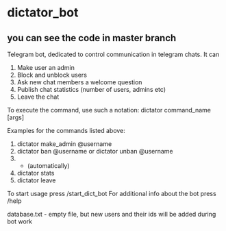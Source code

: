 # dictator_bot

## you can see the code in master branch ##

Telegram bot, dedicated to control communication in telegram chats. It can
1) Make user an admin
2) Block and unblock users
3) Ask new chat members a welcome question
4) Publish chat statistics (number of users, admins etc)
5) Leave the chat



To execute the command, use such a notation:
dictator command_name [args]

Examples for the commands listed above:
1) dictator make_admin @username
2) dictator ban @username    or    dictator unban @username
3) - (automatically)
4) dictator stats
5) dictator leave

To start usage press /start_dict_bot
For additional info about the bot press /help

database.txt - empty file, but new users and their ids will be added during bot work
